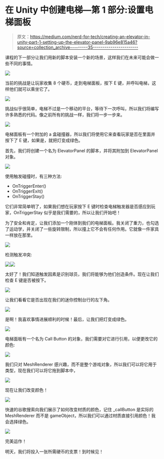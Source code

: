 # 在 Unity 中创建电梯—第 1 部分:设置电梯面板

> 原文：<https://medium.com/nerd-for-tech/creating-an-elevator-in-unity-part-1-setting-up-the-elevator-panel-9ab96e815a46?source=collection_archive---------35----------------------->

课程的下一部分让我们用新的脚本安装一个新的场景，这样我们在未来可能会做一些不同的事情。

![](img/fb27e6698fddc19bae729389f64cf65f.png)

当前的挑战是让玩家收集 8 个硬币，走到电梯面板，按下 E 键，并呼叫电梯，这样他们就可以乘坐它了。

![](img/ef19e9bef25bc45b1077fc0dcea344ca.png)

挑战似乎很简单，电梯不过是一个移动的平台，等待下一次呼叫，所以我们将编写许多熟悉的代码。像之前所有的挑战一样，我们将一步一步来。

![](img/f3d97554f2e9d131c598444c0618923c.png)

电梯面板有一个附加的 a 盒碰撞器，所以我们将使用它来查看玩家是否在里面并按下了 E 键，如果是，就把灯变成绿色。

首先，我们将创建一个名为 ElevatorPanel 的脚本，并将其附加到 ElevatorPanel 对象。

![](img/8cc4b4f564e1f698bc08d8185b8f8293.png)

使用触发碰撞时，有三种方法:

*   OnTriggerEnter()
*   OnTriggerExit()
*   OnTriggerStay()

它们非常简单明了，如果我们想在玩家按下 E 键时检查电梯触发器是否感应到玩家，OnTriggerStay 似乎是我们需要的，所以让我们开始吧！

为了安全和肯定，让我们添加一个刚体到我们的电梯面板。我关闭了重力，也勾选了运动学，并关闭了一些旋转限制，所以撞上它不会有任何作用。它就像一件家具一样放在那里。

![](img/ead874c5f06a0586f7ef28f8c76ffd48.png)

检测触发冲突:

![](img/fbb406671623cdc68c9e6929ee2b9f74.png)![](img/7d10f376ad3158868af7fe1b692f00b3.png)

太好了！我们知道触发因素是识别球员，我们将能够为他们创造条件。现在让我们检查 E 键是否被按下。

![](img/1191cd6905804ccab4e44d6ba6efe1b7.png)

让我们看看它是否出现在我们的迷你控制台行的左下角。

![](img/d95c3448054b164b006d09557af96a04.png)

是啊！我喜欢事情进展顺利的时候！最后，让我们把灯变成绿色。

![](img/91792a3a141e8124c4942f0528dcf856.png)

电梯面板有一个名为 Call Button 的对象，我们需要对它进行引用，以便更改它的颜色:

![](img/f77344f7084dea7e6be7fec4e69e215f.png)

我们只对 MeshRenderer 感兴趣，而不是整个游戏对象，所以我们可以将它用于类型，现在我们可以将它拖到脚本中，

![](img/68e771af76ae436e3d2a297df732ba26.png)

现在让我们改变颜色！

![](img/fc4cac4896c3725d0762f7e5d3913c75.png)

快速的谷歌搜索向我们展示了如何改变材质的颜色，记住 _callButton 是实际的 MeshRenderer 而不是 gameObject，所以我们可以通过材质直接引用颜色！我会选择绿色。

![](img/5a10734b6722756fbe383dc9b839931b.png)

完美运作！

明天，我们将投入一张所需硬币的支票！到时候见！